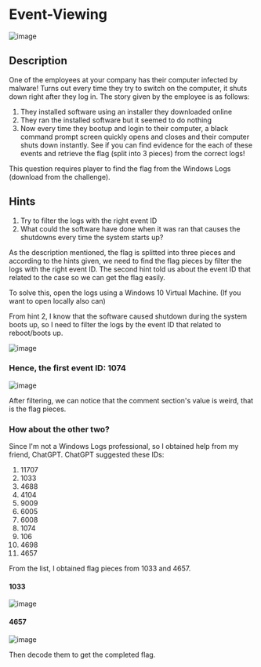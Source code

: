 # Event-Viewing

![image](https://github.com/user-attachments/assets/5bae6c62-e061-4554-baee-e8728d87e969)

## Description
One of the employees at your company has their computer infected by malware! Turns out every time they try to switch on the computer, it shuts down right after they log in. 
The story given by the employee is as follows:
1. They installed software using an installer they downloaded online
2. They ran the installed software but it seemed to do nothing
3. Now every time they bootup and login to their computer, a black command prompt screen quickly opens and closes and their computer shuts down instantly.
See if you can find evidence for the each of these events and retrieve the flag (split into 3 pieces) from the correct logs!

This question requires player to find the flag from the Windows Logs (download from the challenge).

## Hints
1. Try to filter the logs with the right event ID
2. What could the software have done when it was ran that causes the shutdowns every time the system starts up?

As the description mentioned, the flag is splitted into three pieces and according to the hints given, we need to find the flag pieces by filter the logs with the right event ID.
The second hint told us about the event ID that related to the case so we can get the flag easily.

To solve this, open the logs using a Windows 10 Virtual Machine. (If you want to open locally also can)

From hint 2, I know that the software caused shutdown during the system boots up, so I need to filter the logs by the event ID that related to reboot/boots up.

![image](https://github.com/user-attachments/assets/400a873d-462d-4d60-a627-cbd48a41b9e9)

### Hence, the first event ID: 1074

![image](https://github.com/user-attachments/assets/85800943-0303-49b8-b6b9-e8e593f61617)

After filtering, we can notice that the comment section's value is weird, that is the flag pieces.

### How about the other two?
Since I'm not a Windows Logs professional, so I obtained help from my friend, ChatGPT.
ChatGPT suggested these IDs:
1. 11707
2. 1033
3. 4688
4. 4104
5. 9009
6. 6005
7. 6008
8. 1074
9. 106
10. 4698
11. 4657

From the list, I obtained flag pieces from 1033 and 4657.

#### 1033
![image](https://github.com/user-attachments/assets/bfb87204-7271-45e6-a583-59a6509e6fce)

#### 4657
![image](https://github.com/user-attachments/assets/c11c7466-71d7-487b-898e-0caa73416d27)

Then decode them to get the completed flag.
